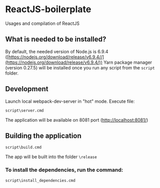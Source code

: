 # ReactJS-boilerplate
Usages and compilation of ReactJS

## What is needed to be installed?
By default, the needed version of Node.js is 6.9.4
([https://nodejs.org/download/release/v6.9.4//](https://nodejs.org/download/release/v6.9.4/))
Yarn package manager (version 0.27.5) will be installed once you run any script from the
`script` folder.

## Development
Launch local webpack-dev-server in "hot" mode. Execute file:

`script\server.cmd`

The application will be available on 8081 port ([http://localhost:8081/](http://localhost:8081/))

## Building the application
`script\build.cmd`

The app will be built into the folder `\release`

### To install the dependencies, run the command:

`script\install_dependencies.cmd`